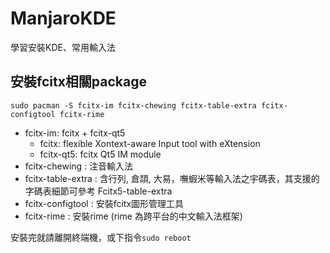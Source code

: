 # ManjaroKDE
學習安裝KDE、常用輸入法

## 安裝fcitx相關package

`sudo pacman -S fcitx-im fcitx-chewing fcitx-table-extra fcitx-configtool fcitx-rime`

* fcitx-im: fcitx + fcitx-qt5
  * fcitx: flexible Xontext-aware Input tool with eXtension
  * fcitx-qt5: fcitx Qt5 IM module
* fcitx-chewing : 注音輸入法
* fcitx-table-extra : 含行列, 倉頡, 大易，嘸蝦米等輸入法之宇碼表，其支援的字碼表細節可參考 Fcitx5-table-extra
* fcitx-configtool : 安裝fcitx圖形管理工具
* fcitx-rime : 安裝rime (rime 為跨平台的中文輸入法框架)

安裝完就請離開終端機，或下指令`sudo reboot`

